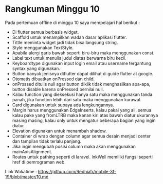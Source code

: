 # Rangkuman Minggu 10

Pada pertemuan offline di minggu 10 saya mempelajari hal berikut :
- Di flutter semua berbasis widget. 
- Scaffold untuk menampilkan wadah dasar aplikasi flutter. 
- Tittle meminta widget jadi tidak bisa langsung string. 
- Style menggunakan TextStyle. 
- Apabila alergi garis bawah seperti biru-biru maka menggunakan const. 
- Label text untuk menulis judul diatas berwarna biru kecil. 
- Keyboardtype digunakan input login email atau username tergantung syntax yang digunakan. 
- Button banyak jenisnya diflutter dapat dilihat di guide flutter at google. 
- Otomatis dibuatkan onPressed dan child. 
- onProssed ditulis null agar button diklik tidak menghasilkan apa-apa, button disable karena onPressed bernilai null. 
- Kalau function yang dieksekusi hanya satu maka menggunakan tanda panah, jika function lebih dari satu maka menggunakan kurawal. 
- Card digunakan untuk supaya ada lengkungannya. 
- Margin harus menggunakan EdgeInserts, kalau pakai yang all, semua kalau pake yang fromLTRB maka kanan kiri atas bawah diatur ukurannya masing masing, kalau only untuk mengatur beberapa bagian yang ingin diatur.
- Elevation digunakan untuk menambah shadow. 
- Container di wrap dengan column agar semua desain menjadi center dan tampilan tidak terlalu panjang. 
- Jika ingin mengubah posisi column maka akan menggunakan mainAxisAlignment.
- Routes untuk pathing seperti di laravel. InkWell memiliki fungsi seperti href di pemrograman web.

Link Wakatime : https://github.com/Redhiafr/mobile-3f-19/blob/master/10.md
